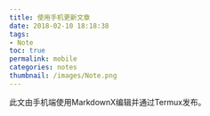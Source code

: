 ```yaml
---
title: 使用手机更新文章
date: 2018-02-10 18:18:38
tags:
- Note
toc: true
permalink: mobile
categories: notes
thumbnail: /images/Note.png
---
```


此文由手机端使用MarkdownX编辑并通过Termux发布。
